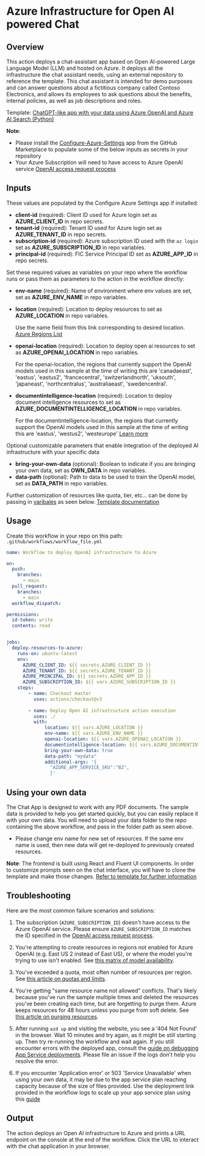 # Azure Infrastructure for Open AI powered Chat

## Overview

This action deploys a chat-assistant app based on Open AI-powered Large Language Model (LLM) and hosted on Azure. It deploys all the infrastructure the chat assistant needs, using an external repository to reference the template. This chat assistant is intended for demo purposes and can answer questions about a fictitious company called Contoso Electronics, and allows its employees to ask questions about the benefits, internal policies, as well as job descriptions and roles.

Template: [ChatGPT-like app with your data using Azure OpenAI and Azure AI Search (Python)](https://github.com/Azure-Samples/azure-search-openai-demo)

**Note**: 
- Please install the [Configure-Azure-Settings](https://github.com/apps/configure-azure-settings) app from the GitHub Marketplace to populate some of the below inputs as secrets in your repository
- Your Azure Subscription will need to have access to Azure OpenAI service [OpenAI access request process](https://aka.ms/oai/access)
## Inputs

These values are populated by the Configure Azure Settings app if installed:

- **client-id** (required): Client ID used for Azure login set as **AZURE_CLIENT_ID** in repo secrets.
- **tenant-id** (required): Tenant ID used for Azure login set as **AZURE_TENANT_ID** in repo secrets.
- **subscription-id** (required): Azure subscription ID used with the `az login` set as **AZURE_SUBSCRIPTION_ID** in repo variables.
- **principal-id** (required): FIC Service Principal ID set as **AZURE_APP_ID** in repo secrets.

Set these required values as variables on your repo where the workflow runs or pass them as parameters to the action in the workflow directly:

- **env-name** (required): Name of environment where env values are set, set as **AZURE_ENV_NAME** in repo variables.
- **location** (required): Location to deploy resources to set as **AZURE_LOCATION** in repo variables.

  Use the name field from this link corresponding to desired location. [Azure Regions List](https://gist.github.com/ausfestivus/04e55c7d80229069bf3bc75870630ec8)

- **openai-location** (required): Location to deploy open ai resources to set as **AZURE_OPENAI_LOCATION** in repo variables.

  For the openai-location, the regions that currently support the OpenAI models used in this sample at the time of writing this are 'canadaeast', 'eastus', 'eastus2', 'francecentral', 'switzerlandnorth', 'uksouth', 'japaneast', 'northcentralus', 'australiaeast', 'swedencentral'.

- **documentintelligence-location** (required): Location to deploy document intelligence resources to set as **AZURE_DOCUMENTINTELLIGENCE_LOCATION** in repo variables.

  For the documentintelligence-location, the regions that currently support the OpenAI models used in this sample at the time of writing this are 'eastus', 'westus2', 'westeurope' [Learn more](https://learn.microsoft.com/azure/ai-services/document-intelligence/concept-layout)

Optional customizable parameters that enable integration of the deployed AI infrastructure with your specific data
- **bring-your-own-data** (optional): Boolean to indicate if you are bringing your own data, set as **OWN_DATA** in repo variables.
- **data-path** (optional): Path to data to be used to train the OpenAI model, set as **DATA_PATH** in repo variables.

Further customization of resources like quota, tier, etc... can be done by passing in [varibales](https://github.com/Azure-Samples/azure-search-openai-demo/blob/main/infra/main.parameters.json) as seen below.  [Template documentation](https://github.com/Azure-Samples/azure-search-openai-demo/blob/main/docs/README.md)

## Usage

Create this workflow in your repo on this path: `.github/workflows/workflow_file.yml`

```yaml
name: Workflow to deploy OpenAI infrastructure to Azure

on:
  push:
    branches:
      - main
  pull_request:
    branches:
      - main
  workflow_dispatch:

permissions:
  id-token: write
  contents: read


jobs:
  deploy-resources-to-azure:
    runs-on: ubuntu-latest
    env:
      AZURE_CLIENT_ID: ${{ secrets.AZURE_CLIENT_ID }}
      AZURE_TENANT_ID: ${{ secrets.AZURE_TENANT_ID }}
      AZURE_PRINCIPAL_ID: ${{ secrets.AZURE_APP_ID }}
      AZURE_SUBSCRIPTION_ID: ${{ vars.AZURE_SUBSCRIPTION_ID }}
    steps:
        - name: Checkout master
          uses: actions/checkout@v3
          
        - name: Deploy Open AI infrastructure action execution
          uses: ./
          with:
              location: ${{ vars.AZURE_LOCATION }}
              env-name: ${{ vars.AZURE_ENV_NAME }}
              openai-location: ${{ vars.AZURE_OPENAI_LOCATION }}
              documentintelligence-location: ${{ vars.AZURE_DOCUMENTINTELLIGENCE_LOCATION }}
              bring-your-own-data: true
              data-path: "mydata"
              additional-args: '{
                "AZURE_APP_SERVICE_SKU":"B2", 
                }'
```
## Using your own data

The Chat App is designed to work with any PDF documents. The sample data is provided to help you get started quickly, but you can easily replace it with your own data. You will need to upload your data folder to the repo containing the above workflow, and pass in the folder path as seen above.

- Please change env name for new set of resources. If the same env name is used, then new data will get re-deployed to previously created resources.
  
**Note**: The frontend is built using React and Fluent UI components. In order to customize prompts seen on the chat interface, you will have to clone the template and make those changes. [Refer to template for further information](https://github.com/Azure-Samples/azure-search-openai-demo)

## Troubleshooting

Here are the most common failure scenarios and solutions:

1. The subscription (`AZURE_SUBSCRIPTION_ID`) doesn't have access to the Azure OpenAI service. Please ensure `AZURE_SUBSCRIPTION_ID` matches the ID specified in the [OpenAI access request process](https://aka.ms/oai/access).

1. You're attempting to create resources in regions not enabled for Azure OpenAI (e.g. East US 2 instead of East US), or where the model you're trying to use isn't enabled. See [this matrix of model availability](https://aka.ms/oai/models).

1. You've exceeded a quota, most often number of resources per region. See [this article on quotas and limits](https://aka.ms/oai/quotas).

1. You're getting "same resource name not allowed" conflicts. That's likely because you've run the sample multiple times and deleted the resources you've been creating each time, but are forgetting to purge them. Azure keeps resources for 48 hours unless you purge from soft delete. See [this article on purging resources](https://learn.microsoft.com/azure/cognitive-services/manage-resources?tabs=azure-portal#purge-a-deleted-resource).

1. After running `azd up` and visiting the website, you see a '404 Not Found' in the browser. Wait 10 minutes and try again, as it might be still starting up. Then try re-running the workflow and wait again. If you still encounter errors with the deployed app, consult the [guide on debugging App Service deployments](docs/appservice.md). Please file an issue if the logs don't help you resolve the error.

1. If you encounter 'Application error' or 503 'Service Unavailable' when using your own data, it may be due to the app service plan reaching capacity because of the size of files provided. Use the deployment link provided in the workflow logs to scale up your app service plan using this [guide](https://learn.microsoft.com/en-us/azure/app-service/manage-scale-up)

## Output

The action deploys an Open AI infrastructure to Azure and prints a URL endpoint on the console at the end of the workflow. Click the URL to interact with the chat application in your browser.
